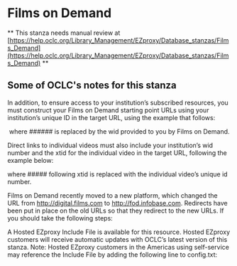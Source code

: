 # Films on Demand
** This stanza needs manual review at [https://help.oclc.org/Library_Management/EZproxy/Database_stanzas/Films_Demand](https://help.oclc.org/Library_Management/EZproxy/Database_stanzas/Films_Demand) **

## Some of OCLC's notes for this stanza

In addition, to ensure access to your institution&rsquo;s subscribed resources, you must construct your Films on Demand starting point URLs using your institution&rsquo;s unique ID in the target URL, using the example that follows:

&nbsp;where ###### is replaced by the wid provided to you by Films on Demand.

Direct links to individual videos must also include your institution&rsquo;s wid number and the xtid for the individual video in the target URL, following the example below:

where ##### following xtid is replaced with the individual video&rsquo;s unique id number.

Films on Demand recently moved to a new platform, which changed the URL from http://digital.films.com to http://fod.infobase.com. Redirects have been put in place on the old URLs so that they redirect to the new URLs. If you should take the following steps:

A Hosted EZproxy Include File is available for this resource. Hosted EZproxy customers will receive automatic updates with OCLC&rsquo;s latest version of this stanza. Note: Hosted EZproxy customers in the Americas using self-service may reference the Include File by adding the following line to config.txt:

&nbsp;
